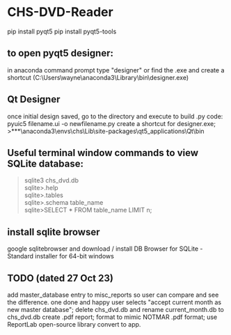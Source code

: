 # CHS-DVD-Reader
pip install pyqt5
pip install pyqt5-tools

## to open pyqt5 designer:
in anaconda command prompt type "designer"
or find the .exe and create a shortcut (C:\Users\wayne\anaconda3\Library\bin\designer.exe)

## Qt Designer
once initial design saved, go to the directory and execute to build .py code:
pyuic5 filename.ui -o newfilename.py
create a shortcut for designer.exe; >***\anaconda3\envs\chs\Lib\site-packages\qt5_applications\Qt\bin

## Useful terminal window commands to view SQLite database:
>sqlite3 chs_dvd.db<br>
sqlite>.help<br>
sqlite>.tables<br>
sqlite>.schema table_name<br>
sqlite>SELECT * FROM table_name LIMIT n;<br>

## install sqlite browser
google sqlitebrowser and download / install DB Browser for SQLite - Standard installer for 64-bit windows


## TODO (dated 27 Oct 23)
add master_database entry to misc_reports so user can compare and see the difference.
one done and happy user selects "accept current month as new master database"; delete chs_dvd.db and rename current_month.db to chs_dvd.db
create .pdf report; format to mimic NOTMAR .pdf format; use ReportLab open-source library
convert to app.

